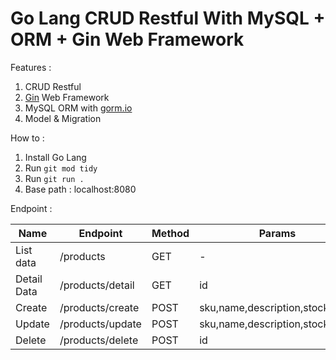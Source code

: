 # Go Lang CRUD Restful With MySQL + ORM + Gin Web Framework

Features : 
1. CRUD Restful
2. [Gin](https://github.com/gin-gonic/gin) Web Framework
3. MySQL ORM with [gorm.io](gorm.io)
4. Model & Migration

How to : 
1. Install Go Lang
2. Run `git mod tidy`
3. Run `git run .`
4. Base path : localhost:8080

Endpoint : 

| Name | Endpoint | Method | Params
| --- | --- | --- | --- |
| List data | /products | GET | - |
| Detail Data | /products/detail | GET | id |
| Create | /products/create | POST | sku,name,description,stock,price |
| Update | /products/update | POST | sku,name,description,stock,price |
| Delete | /products/delete | POST | id |